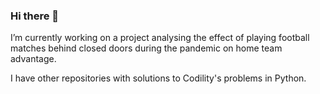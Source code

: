 ### Hi there 👋

I’m currently working on a project analysing the effect of playing football matches behind closed doors during the pandemic on home team advantage. 

I have other repositories with solutions to Codility's problems in Python.

